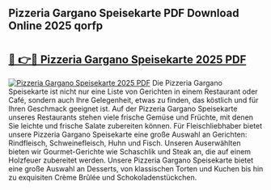 ## Pizzeria Gargano Speisekarte PDF Download Online 2025 qorfp

# <h2><a href="http://gccqsz.nevu.top/?p=Pizzeria+Gargano+Speisekarte">🔗 👉🔴 Pizzeria Gargano Speisekarte 2025 PDF</a></h2>

[![Pizzeria Gargano Speisekarte 2025 PDF](https://i.imgur.com/dBaPXMq.png)](http://gccqsz.nevu.top/?p=Pizzeria+Gargano+Speisekarte)
Die Pizzeria Gargano Speisekarte ist nicht nur eine Liste von Gerichten in einem Restaurant oder Café, sondern auch Ihre Gelegenheit, etwas zu finden, das köstlich und für Ihren Geschmack geeignet ist. Auf der Pizzeria Gargano Speisekarte unseres Restaurants stehen viele frische Gemüse und Früchte, mit denen Sie leichte und frische Salate zubereiten können. Für Fleischliebhaber bietet unsere Pizzeria Gargano Speisekarte eine große Auswahl an Gerichten: Rindfleisch, Schweinefleisch, Huhn und Fisch. Unseren Auserwählten bieten wir Gourmet-Gerichte wie Schaschlik und Steak an, die auf einem Holzfeuer zubereitet werden. Unsere Pizzeria Gargano Speisekarte bietet eine große Auswahl an Desserts, von klassischen Torten und Kuchen bis hin zu exquisiten Crème Brûlée und Schokoladenstückchen.
